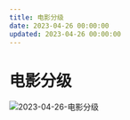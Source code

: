 ```yaml
---
title: 电影分级
date: 2023-04-26 00:00:00
updated: 2023-04-26 00:00:00
---
```


# 电影分级

![2023-04-26-电影分级](assets/2023-04-26-电影分级.jpeg)

